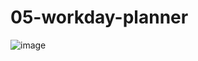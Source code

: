 # 05-workday-planner
![image](https://user-images.githubusercontent.com/115906856/204180824-8e68a967-3b27-4533-a5e1-bd282778fdd7.png)

